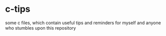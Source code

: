 # c-tips
some c files, which contain useful tips and reminders for myself and anyone who stumbles upon this repository
